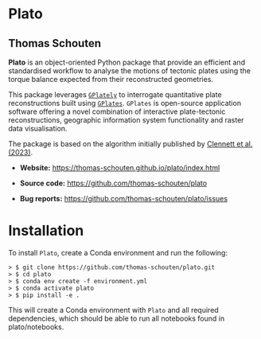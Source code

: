 # Plato
## Thomas Schouten

<!-- [![codecov](https://codecov.io/gh/larsgeb/hmclab/branch/master/graph/badge.svg?token=6svV9YDRhd)](https://codecov.io/gh/larsgeb/hmclab) [![license](https://img.shields.io/badge/license-BSD%203--Clause-blue.svg)](https://opensource.org/licenses/BSD-3-Clause) [![Code style: black](https://img.shields.io/badge/code%20style-black-000000.svg)](https://github.com/psf/black) [![GitHub releases](https://img.shields.io/badge/download-latest%20release-green.svg)](https://github.com/larsgeb/hmclab/releases/latest) -->

**Plato** is an object-oriented Python package that provide an efficient and standardised workflow to analyse the motions of tectonic plates using the torque balance expected from their reconstructed geometries.

This package leverages [`GPlately`](https://gplates.github.io/gplately/v1.3.0/) to interrogate quantitative plate reconstructions built using [`GPlates`](https://www.gplates.org). `GPlates` is open-source application software offering a novel combination of interactive plate-tectonic reconstructions, geographic information system functionality and raster data visualisation.

The package is based on the algorithm initially published by [Clennett et al. (2023)](https://www.nature.com/articles/s41598-023-37117-w).

- **Website:** https://thomas-schouten.github.io/plato/index.html
<!-- - **Python documentation:** https://python.hmclab.science -->
- **Source code:** https://github.com/thomas-schouten/plato
<!-- - **Docker image:** https://hub.docker.com/repository/docker/larsgebraad/hmclab -->
- **Bug reports:** https://github.com/thomas-schouten/plato/issues

# Installation

To install `Plato`, create a Conda environment and run the following:

```
> $ git clone https://github.com/thomas-schouten/plato.git
> $ cd plato
> $ conda env create -f environment.yml
> $ conda activate plato
> $ pip install -e .
```

This will create a Conda environment with `Plato` and all required dependencies, which should be able to run all notebooks found in
plato/notebooks.